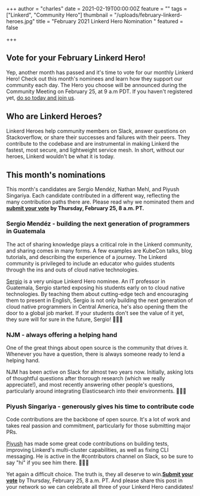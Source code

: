 +++
author = "charles"
date = 2021-02-19T00:00:00Z
feature = ""
tags = ["Linkerd", "Community Hero"]
thumbnail = "/uploads/february-linkerd-heroes.jpg"
title = "February 2021 Linkerd Hero Nomination "
featured = false

+++
## Vote for your February Linkerd Hero!

Yep, another month has passed and it's time to vote for our monthly Linkerd Hero! Check out this month's nominees and learn how they support our community each day. The Hero you choose will be announced during the Community Meeting on February 25, at 9 a.m PDT. If you haven't registered yet, [do so today and join us](https://community.cncf.io/events/details/cncf-linkerd-online-community-meetup-presents-february-linkerd-online-community-meetup/#/).

## Who are Linkerd Heroes?

Linkerd Heroes help community members on Slack, answer questions on Stackoverflow, or share their successes and failures with their peers. They contribute to the codebase and are instrumental in making Linkerd the fastest, most secure, and lightweight service mesh. In short, without our heroes, Linkerd wouldn't be what it is today.

## This month's nominations

This month's candidates are Sergio Mendéz, Nathan Mehl, and Piyush Singariya. Each candidate contributed in a different way, reflecting the many contribution paths there are. Please read why we nominated them and **[submit your vote](https://forms.gle/RfzWPWQ5MR9Cajb37) by Thursday, February 25, 8 a.m. PT.**

### Sergio Mendéz - building the next generation of programmers in Guatemala

The act of sharing knowledge plays a critical role in the Linkerd community, and sharing comes in many forms. A few examples are KubeCon talks, blog tutorials, and describing the experience of a journey. The Linkerd community is privileged to include an educator who guides students through the ins and outs of cloud native technologies.

[Sergio](https://www.linkedin.com/in/sergioarmgpl/) is a very unique Linkerd Hero nominee. An IT professor in Guatemala, Sergio started exposing his students early on to cloud native technologies. By teaching them about cutting-edge tech and encouraging them to present in English, Sergio is not only building the next generation of cloud native programmers in Central America, he's also opening them the door to a global job market. If your students don't see the value of it yet, they sure will for sure in the future, Sergio! 👏👏👏

### NJM - always offering a helping hand

One of the great things about open source is the community that drives it. Whenever you have a question, there is always someone ready to lend a helping hand.

NJM has been active on Slack for almost two years now. Initially, asking lots of thoughtful questions after thorough research (which we really appreciate!), and most recently answering other people's questions, particularly around integrating Elasticsearch into their environments. 👏👏👏

### Piyush Singariya - generously gives his time to contribute code

Code contributions are the backbone of open source. It's a lot of work and takes real passion and commitment, particularly for those submitting major PRs.

[Piyush](https://www.linkedin.com/in/piyushsingariya/) has made some great code contributions on building tests, improving Linkerd's multi-cluster capabilities, as well as fixing CLI messaging. He is active in the #contributors channel on Slack, so be sure to say "hi" if you see him there. 👏👏👏

Yet again a difficult choice. The truth is, they all deserve to win.**[Submit your vote](https://forms.gle/RfzWPWQ5MR9Cajb37)** by Thursday, February 25, 8 a.m. PT. And please share this post in your network so we can celebrate all three of your Linkerd Hero candidates!
